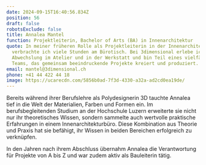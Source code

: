 ```yaml
---
date: 2024-09-15T16:40:56.834Z
position: 56
draft: false
robotsExclude: false
title: Annalea Mantel
function: Projektleiterin, Bachelor of Arts (BA) in Innenarchitektur
quote: In meiner früheren Rolle als Projektleiterin in der Innenarchitektur
  verbrachte ich viele Stunden am Bürotisch. Bei 3dimensional erlebe ich
  Abwechslung im Atelier und in der Werkstatt und bin Teil eines vielfältigen
  Teams, das gemeinsam beeindruckende Projekte kreiert und produziert.
email: mantel@3dimensional.ch
phone: +41 44 422 44 18
image: https://ucarecdn.com/5856b0ad-7f3d-4330-a32a-ad2cd0ea19de/
---
```

Bereits während ihrer Berufslehre als Polydesignerin 3D tauchte Annalea tief in die Welt der Materialien, Farben und Formen ein. Im berufsbegleitenden Studium an der Hochschule Luzern erweiterte sie nicht nur ihr theoretisches Wissen, sondern sammelte auch wertvolle praktische Erfahrungen in einem Innenarchitekturbüro. Diese Kombination aus Theorie und Praxis hat sie befähigt, ihr Wissen in beiden Bereichen erfolgreich zu verknüpfen. 

In den Jahren nach ihrem Abschluss übernahm Annalea die Verantwortung für Projekte von A bis Z und war zudem aktiv als Bauleiterin tätig.